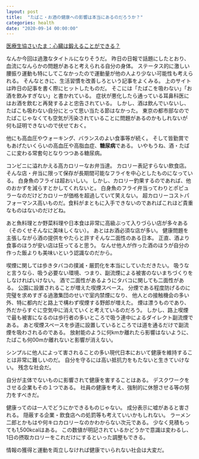 ```yaml
---
layout: post
title:  "たばこ・お酒の健康への影響は本当にあるのだろうか？"
categories: health
date: "2020-09-14 00:00:00"
---
```


<a href="https://www.mcp-saitama.or.jp/column/health_lecture/200904.php">医療生協さいたま：心臓は鍛えることができる？</a>

なんか今回は過激なタイトルになりそうだ。
昨日の日報で話題にしたとおり、血流になんらかの問題があると考えられる自分の身体。
ステータス的に激しい腰振り運動も特にしてこなかったので運動量が他の人より少ない可能性も考えられる。
そんなときに、生活習慣を改善しろという記事をよくみる。
上のサイトは昨日の記事を書く際にヒットしたものだ。
そこには「たばこを吸わない」「お酒を飲みすぎない」と書かれている。
症状が悪化したら通っている耳鼻科医にはお酒を飲むと再発するよと忠告されている。
しかし、酒は飲んでいないし、たばこも吸わない自分にとって思い当たる節はなかった。
東京の都市部なのでたばこじゃなくても空気が汚染されていることに問題があるのかもしれないが
何も証明できないので伏せておく。

他にも高血圧やウォーキング、バランスのよい食事等が続く。
そして皆勤賞でもあげたいくらいの高血圧や高脂血症、**糖尿病**である。
いやもうね、酒・たばこに変わる常套句となりつつある糖尿病。

コンビニに溢れかえる高カロリーなお弁当達。
カロリー表記すらない飲食店。
そんな店・弁当に限って保存が長期間可能なフライを中心としたものになっている。
白身魚のフライは超おいしい。
しかし、カロリー釣果するのであれば、他のおかずを減らすとかしてくれないと。
白身魚のフライ弁当ってわりとポピュラーなのだけどカロリーが価格を超過していて笑えない。
超カロリーコストパフォーマンス高いものだ。食料がまともに入手できないのであればこれほど貴重なものはないのだけどね。

あと魚料理とか野菜料理や日本食は非常に高級ぶって入りづらい店が多々ある（そのくせそんなに美味しくない）。
あとはお酒必須な店が多い。
健康問題を主張しながら酒の提供をやたらと許すそんな二面性のある日本。
正直、酒より食事のほうが安い店は狂ってると思う。
なんせ他人が作った酒のほうが自分の作った飯よりも美味いという認識なのだから。

喫煙に関しては歩きタバコの撲滅・厳罰化を本当にしていただきたい。
吸うなと言うなら、吸う必要ない環境、つまり、副流煙による被害のないまちづくりをしなければいけない。
酒で二面性があるようにタバコに関しても二面性がある。
公園に設置されることが増えた喫煙スペース。
分煙である程度防げるのに完璧を求めすぎる過激集団のせいで室内禁煙になり、
他人との接触機会の多い外、特に都内だと路上で構わず喫煙する野郎が増えた。
煙は漂うものであり、外だからすぐに空気中に消えていくと考えているのだろう。
しかし、路上喫煙で最も被害になるのは歩行者の多いところで吸う連中によるダイレクト副流煙である。
あと喫煙スペースを歩道に設置しているところでは道を通るだけで副流煙を吸わされるのである。
放射能のように何kmか離れたら影響はないように、たばこも何00mか離れないと影響が消えない。

シンプルに他人によって害されることの多い現代日本において健康を維持することは非常に難しいのだ。
自分を守るには高い抵抗力をもたないと生きていけない。
残念な社会だ。

自分が主体でないものに影響されて健康を害することはある。
デスクワークをさせる企業もその１つである。
社員の健康を考え、強制的に休憩させる等の努力をすべきだ。

健康ってのは一人でどうにかできるものじゃない。
成分表示に嘘があると害される。
隠蔽する企業・飲食店への処罰等も考えていいかもしれない。
ラーメン二郎とかもはや何キロカロリーなのかわからない次元である。
少なく見積もっても1,500kcalはある。
この数値が明記されているかどうかで意識は変わるし、1日の摂取カロリーをこれだけにするといった調整もできる。

情報の獲得と運動を両立しなければ健康でいられない社会は大変だ。

